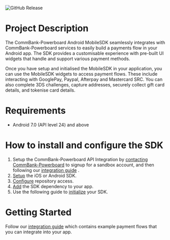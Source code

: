 ![GitHub Release](https://img.shields.io/github/v/release/CommBank-PowerBoard/powerboard-android-mobile-sdk)

# Project Description

The CommBank-Powerboard Android MobileSDK seamlessly integrates with CommBank-Powerboard services to easily build a payments
flow in your Android app. The SDK provides a customisable experience with pre-built UI widgets that
handle and support various payment methods.

Once you have setup and initialised the MobileSDK in your application, you can use the MobileSDK
widgets to access payment flows. These include interacting with GooglePay, Paypal, Afterpay and Mastercard SRC. You can also
complete 3DS challenges, capture addresses, securely collect gift card details, and tokenise card
details.

# Requirements

- Android 7.0 (API level 24) and above

# How to install and configure the SDK

1. Setup the CommBank-Powerboard API Integration by [contacting CommBank-Powerboard](https://paydock.com/contact-us/) to
   signup for a sandbox account, and then following
   our [integration guide](https://docs.paydock.com/#getting-started) .
2. [Setup](https://github.com/PayDock/mobile-sdk-doc/blob/main/setup/installation.md#setup-the-paydock-android-sdk)
   the iOS or Android SDK.
3. [Configure](https://github.com/PayDock/mobile-sdk-doc/blob/main/setup/installation.md#step-1-configure-repository-access-1)
   repository access.
4. [Add](https://github.com/PayDock/mobile-sdk-doc/blob/main/setup/installation.md#step-2-add-sdk-dependency-1)
   the SDK dependency to your app.
5. Use the following guide
   to [initialize](https://github.com/PayDock/mobile-sdk-doc/blob/main/setup/initialise.md#initialize-the-android-sdk)
   your SDK.

# Getting Started

Follow
our [integration guide](https://github.com/PayDock/mobile-sdk-doc/blob/main/setup/integration.md)
which contains example payment flows that you can integrate into your app.
